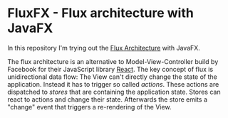 # FluxFX - Flux architecture with JavaFX

In this repository I'm trying out the [Flux Architecture](https://facebook.github.io/flux/docs/overview.html) with JavaFX.


The flux architecture is an alternative to Model-View-Controller build by Facebook for their JavaScript library [React](https://facebook.github.io/react/).
The key concept of flux is unidirectional data flow:
The View can't directly change the state of the application.
Instead it has to trigger so called *actions*.
These actions are dispatched to *stores* that are containing the application state.
Stores can react to actions and change their state.
Afterwards the store emits a "change" event that triggers a re-rendering of the View.
